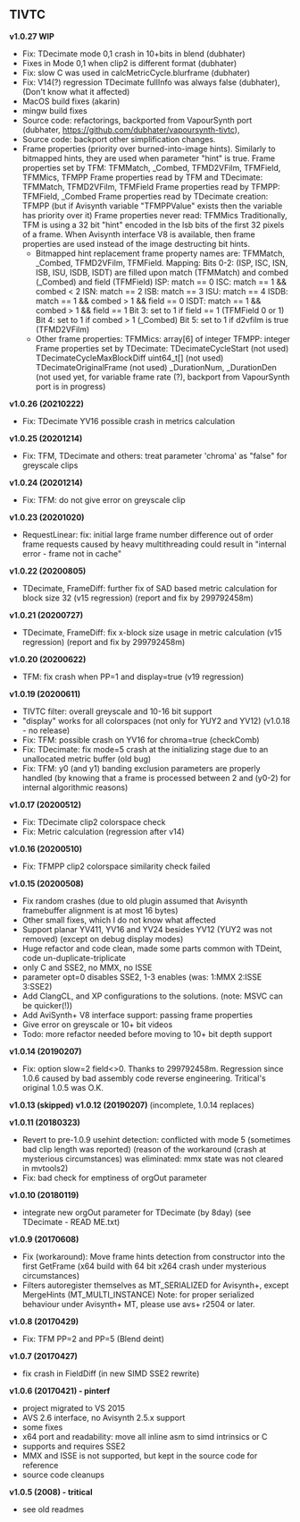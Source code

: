 ## TIVTC

**v1.0.27 WIP**

- Fix: TDecimate mode 0,1 crash in 10+bits in blend (dubhater)
- Fixes in Mode 0,1 when clip2 is different format (dubhater)
- Fix: slow C was used in calcMetricCycle.blurframe (dubhater)
- Fix: V14(?) regression TDecimate fullInfo was always false (dubhater), (Don't know what it affected)
- MacOS build fixes (akarin)
- mingw build fixes
- Source code: refactorings, backported from VapourSynth port (dubhater, https://github.com/dubhater/vapoursynth-tivtc), 
- Source code: backport other simplification changes.
- Frame properties (priority over burned-into-image hints). Similarly to bitmapped hints, they are used when parameter "hint" is true.
  Frame properties set by TFM: TFMMatch, _Combed, TFMD2VFilm, TFMField, TFMMics, TFMPP
  Frame properties read by TFM and TDecimate: TFMMatch, TFMD2VFilm, TFMField
  Frame properties read by TFMPP: TFMField, _Combed
  Frame properties read by TDecimate creation: TFMPP (but if Avisynth variable "TFMPPValue" exists then the variable has priority over it)
  Frame properties never read: TFMMics
  Traditionally, TFM is using a 32 bit "hint" encoded in the lsb bits of the first 32 pixels of a frame.
  When Avisynth interface V8 is available, then frame properties are used instead of the image destructing bit hints.
  - Bitmapped hint replacement frame property names are: TFMMatch, _Combed, TFMD2VFilm, TFMField.
      Mapping:
        Bits 0-2: (ISP, ISC, ISN, ISB, ISU, ISDB, ISDT) are filled upon match (TFMMatch) and combed (_Combed) and field (TFMField)
          ISP: match == 0
          ISC: match == 1 && combed < 2
          ISN: match == 2
          ISB: match == 3
          ISU: match == 4
          ISDB: match == 1 && combed > 1 && field == 0
          ISDT: match == 1 && combed > 1 && field == 1
        Bit 3: set to 1 if field == 1 (TFMField 0 or 1)
        Bit 4: set to 1 if combed > 1 (_Combed)
        Bit 5: set to 1 if d2vfilm is true (TFMD2VFilm)
  - Other frame properties:
      TFMMics: array[6] of integer
      TFMPP: integer
  Frame properties set by TDecimate:
    TDecimateCycleStart (not used)
    TDecimateCycleMaxBlockDiff uint64_t[] (not used)
    TDecimateOriginalFrame (not used)
    _DurationNum, _DurationDen (not used yet, for variable frame rate (?), backport from VapourSynth port is in progress)

**v1.0.26 (20210222)**

- Fix: TDecimate YV16 possible crash in metrics calculation

**v1.0.25 (20201214)**

- Fix: TFM, TDecimate and others: treat parameter 'chroma' as "false" for greyscale clips


**v1.0.24 (20201214)**

- Fix: TFM: do not give error on greyscale clip

**v1.0.23 (20201020)**

- RequestLinear: fix: initial large frame number difference out of order frame requests
  caused by heavy multithreading could result in "internal error - frame not in cache"

**v1.0.22 (20200805)**

- TDecimate, FrameDiff: further fix of SAD based metric calculation for block size 32 (v15 regression)
  (report and fix by 299792458m)

**v1.0.21 (20200727)**

- TDecimate, FrameDiff: fix x-block size usage in metric calculation (v15 regression)
  (report and fix by 299792458m)

**v1.0.20 (20200622)**

- TFM: fix crash when PP=1 and display=true (v19 regression)

**v1.0.19 (20200611)**

- TIVTC filter: overall greyscale and 10-16 bit support
- "display" works for all colorspaces (not only for YUY2 and YV12)
  (v1.0.18 - no release)
- Fix: TFM: possible crash on YV16 for chroma=true (checkComb)
- Fix: TDecimate: fix mode=5 crash at the initializing stage due to an unallocated metric buffer (old bug)
- Fix: TFM: y0 (and y1) banding exclusion parameters are properly handled 
      (by knowing that a frame is processed between 2 and (y0-2) for internal algorithmic reasons)

**v1.0.17 (20200512)**

- Fix: TDecimate clip2 colorspace check
- Fix: Metric calculation (regression after v14)

**v1.0.16 (20200510)**

- Fix: TFMPP clip2 colorspace similarity check failed

**v1.0.15 (20200508)**

- Fix random crashes (due to old plugin assumed that Avisynth framebuffer alignment is at most 16 bytes)
- Other small fixes, which I do not know what affected
- Support planar YV411, YV16 and YV24 besides YV12 (YUY2 was not removed)
  (except on debug display modes)
- Huge refactor and code clean, made some parts common with TDeint, code un-duplicate-triplicate
- only C and SSE2, no MMX, no ISSE
- parameter opt=0 disables SSE2, 1-3 enables (was: 1:MMX 2:ISSE 3:SSE2)
- Add ClangCL, and XP configurations to the solutions. (note: MSVC can be quicker(!))
- Add AviSynth+ V8 interface support: passing frame properties
- Give error on greyscale or 10+ bit videos
- Todo: more refactor needed before moving to 10+ bit depth support

**v1.0.14 (20190207)**

- Fix: option slow=2 field<>0. Thanks to 299792458m. 
  Regression since 1.0.6 caused by bad assembly code reverse engineering. Tritical's original 1.0.5 was O.K.

**v1.0.13 (skipped)**
**v1.0.12 (20190207)**
  (incomplete, 1.0.14 replaces)

**v1.0.11 (20180323)**

- Revert to pre-1.0.9 usehint detection: conflicted with mode 5 (sometimes bad clip length was reported)
  (reason of the workaround (crash at mysterious circumstances) was eliminated: mmx state was not cleared in mvtools2) 
- Fix: bad check for emptiness of orgOut parameter

**v1.0.10 (20180119)**

- integrate new orgOut parameter for TDecimate (by 8day) (see TDecimate - READ ME.txt)

**v1.0.9 (20170608)**

- Fix (workaround): Move frame hints detection from constructor into the first GetFrame (x64 build with 64 bit x264 crash under mysterious circumstances)
- Filters autoregister themselves as MT_SERIALIZED for Avisynth+, except MergeHints (MT_MULTI_INSTANCE)
  Note: for proper serialized behaviour under Avisynth+ MT, please use avs+ r2504 or later.

**v1.0.8 (20170429)**

- Fix: TFM PP=2 and PP=5 (Blend deint)

**v1.0.7 (20170427)**

- fix crash in FieldDiff (in new SIMD SSE2 rewrite)

**v1.0.6 (20170421) - pinterf**

- project migrated to VS 2015
- AVS 2.6 interface, no Avisynth 2.5.x support
- some fixes
- x64 port and readability: move all inline asm to simd intrinsics or C
- supports and requires SSE2
- MMX and ISSE is not supported, but kept in the source code for reference
- source code cleanups

**v1.0.5 (2008) - tritical**

- see old readmes
